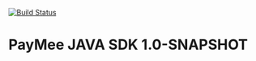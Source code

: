 [![Build Status](https://travis-ci.org/paymeebrasil/SDK-JAVA.svg?branch=master)](https://travis-ci.org/paymeebrasil/SDK-JAVA)
# PayMee JAVA SDK 1.0-SNAPSHOT
